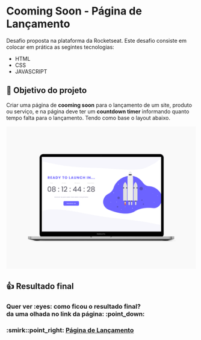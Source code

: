 # Cooming Soon - Página de Lançamento
Desafio proposta na plataforma da Rocketseat. Este desafio consiste em colocar em prática as segintes tecnologias:

* HTML
* CSS
* JAVASCRIPT

## :dart: Objetivo do projeto
Criar uma página de **cooming soon** para o lançamento de um site, produto ou serviço, e na página deve ter um **countdown timer** informando quanto tempo falta para o lançamento. Tendo como base o layout abaixo.

![Layout Cooming Soon](images/layout.png)

## :thumbsup: Resultado final
<h3>Quer ver :eyes: como ficou o resultado final?<br>
da uma olhada no link da página: :point_down:</h3>
<h3>:smirk::point_right: <a href="https://alvaronascimento04.github.io/cooming-soon-page-challenge-rocketseat" target="_blank">Página de Lançamento</a></h3>